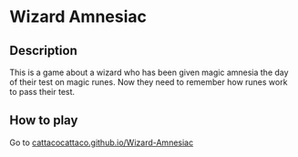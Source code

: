 # Wizard Amnesiac

## Description
This is a game about a wizard who has been given magic amnesia the day of their test on magic runes. Now they need to remember how runes work to pass their test.

## How to play
Go to [cattacocattaco.github.io/Wizard-Amnesiac](https://cattacocattaco.github.io/Wizard-Amnesiac/)
